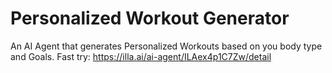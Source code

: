 # Personalized Workout Generator
An AI Agent that generates Personalized Workouts based on you body type and Goals.
Fast try: https://illa.ai/ai-agent/ILAex4p1C7Zw/detail
